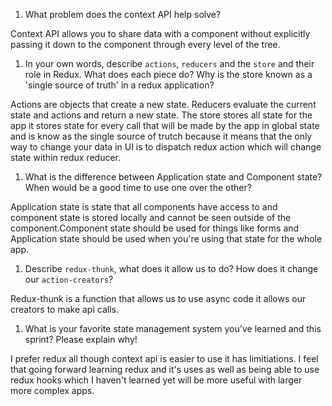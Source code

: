 1. What problem does the context API help solve?

Context API allows you to share data with a component without explicitly passing it down to the component through every level of the tree.

1. In your own words, describe `actions`, `reducers` and the `store` and their role in Redux. What does each piece do? Why is the store known as a 'single source of truth' in a redux application?

Actions are objects that create a new state. Reducers evaluate the current state and actions and return a new state.
The store stores all state for the app it stores state for every call that will be made by the app in global state and is know as the single source of trutch because it means that the only way to change your data in UI is to dispatch redux action which will change state within redux reducer.

1. What is the difference between Application state and Component state? When would be a good time to use one over the other?

Application state is state that all components have access to and component state is stored locally and cannot be seen outside of the component.Component state should be used for things like forms and Application state should be used when you're using that state for the whole app.

1. Describe `redux-thunk`, what does it allow us to do? How does it change our `action-creators`?

Redux-thunk is a function that allows us to use async code it allows our creators to make api calls.

1. What is your favorite state management system you've learned and this sprint? Please explain why!

I prefer redux all though context api is easier to use it has limitiations. I feel that going forward learning redux and it's uses as well as being able to use redux hooks which I haven't learned yet will be more useful with larger more complex apps.
